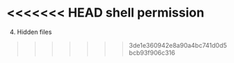<<<<<<< HEAD
shell permission
=======
4. Hidden files
>>>>>>> 3de1e360942e8a90a4bc741d0d5bcb93f906c316
